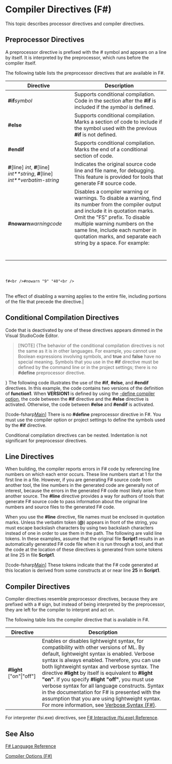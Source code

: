 # Compiler Directives (F#)

This topic describes processor directives and compiler directives.


## Preprocessor Directives
A preprocessor directive is prefixed with the # symbol and appears on a line by itself. It is interpreted by the preprocessor, which runs before the compiler itself.

The following table lists the preprocessor directives that are available in F#.



|Directive|Description|
|---------|-----------|
|**#if***symbol*|Supports conditional compilation. Code in the section after the **#if** is included if the *symbol* is defined.|
|**#else**|Supports conditional compilation. Marks a section of code to include if the symbol used with the previous **#if** is not defined.|
|**#endif**|Supports conditional compilation. Marks the end of a conditional section of code.|
|**#**[line] *int*, **#**[line] *int**string*, **#**[line] *int**verbatim-string*|Indicates the original source code line and file name, for debugging. This feature is provided for tools that generate F# source code.|
|**#nowarn***warningcode*|Disables a compiler warning or warnings. To disable a warning, find its number from the compiler output and include it in quotation marks. Omit the "FS" prefix. To disable multiple warning numbers on the same line, include each number in quotation marks, and separate each string by a space. For example:<br /><br /><br />

```



f#<br />#nowarn "9" "40"<br />

```



<br />The effect of disabling a warning applies to the entire file, including portions of the file that precede the directive.|

## Conditional Compilation Directives
Code that is deactivated by one of these directives appears dimmed in the Visual StudioCode Editor.


>[!NOTE] {The behavior of the conditional compilation directives is not the same as it is in other languages. For example, you cannot use Boolean expressions involving symbols, and **true** and **false** have no special meaning. Symbols that you use in the **#if** directive must be defined by the command line or in the project settings; there is no **#define** preprocessor directive.

}
The following code illustrates the use of the **#if**, **#else**, and **#endif** directives. In this example, the code contains two versions of the definition of **function1**. When **VERSION1** is defined by using the [-define compiler option](http://msdn.microsoft.com/en-us/library/434394ae-0d4a-459c-a684-bffede519a04), the code between the **#if** directive and the **#else** directive is activated. Otherwise, the code between **#else** and **#endif** is activated.

[!code-fsharp[Main](snippets/fslangref2/snippet7301.fs)]
    There is no **#define** preprocessor directive in F#. You must use the compiler option or project settings to define the symbols used by the **#if** directive.

Conditional compilation directives can be nested. Indentation is not significant for preprocessor directives.


## Line Directives
When building, the compiler reports errors in F# code by referencing line numbers on which each error occurs. These line numbers start at 1 for the first line in a file. However, if you are generating F# source code from another tool, the line numbers in the generated code are generally not of interest, because the errors in the generated F# code most likely arise from another source. The **#line** directive provides a way for authors of tools that generate F# source code to pass information about the original line numbers and source files to the generated F# code.

When you use the **#line** directive, file names must be enclosed in quotation marks. Unless the verbatim token (**@**) appears in front of the string, you must escape backslash characters by using two backslash characters instead of one in order to use them in the path. The following are valid line tokens. In these examples, assume that the original file **Script1** results in an automatically generated F# code file when it is run through a tool, and that the code at the location of these directives is generated from some tokens at line 25 in file **Script1**.

[!code-fsharp[Main](snippets/fslangref2/snippet7303.fs)]
    These tokens indicate that the F# code generated at this location is derived from some constructs at or near line **25** in **Script1**.


## Compiler Directives
Compiler directives resemble preprocessor directives, because they are prefixed with a # sign, but instead of being interpreted by the preprocessor, they are left for the compiler to interpret and act on.

The following table lists the compiler directive that is available in F#.



|Directive|Description|
|---------|-----------|
|**#light** ["on"&#124;"off"]|Enables or disables lightweight syntax, for compatibility with other versions of ML. By default, lightweight syntax is enabled. Verbose syntax is always enabled. Therefore, you can use both lightweight syntax and verbose syntax. The directive **#light** by itself is equivalent to **#light "on"**. If you specify **#light "off"**, you must use verbose syntax for all language constructs. Syntax in the documentation for F# is presented with the assumption that you are using lightweight syntax. For more information, see [Verbose Syntax &#40;F&#35;&#41;](Verbose-Syntax-%5BFSharp%5D.md).|
For interpreter (fsi.exe) directives, see [F&#35; Interactive &#40;fsi.exe&#41; Reference](FSharp-Interactive-%5Bfsi.exe%5D-Reference.md).


## See Also
[F&#35; Language Reference](FSharp-Language-Reference.md)

[Compiler Options &#40;F&#35;&#41;](Compiler-Options-%5BFSharp%5D.md)

